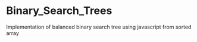 # Binary_Search_Trees

Implementation of balanced binary search tree using javascript from sorted array
